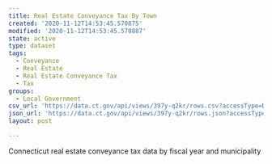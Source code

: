 ```yaml
---
title: Real Estate Conveyance Tax By Town
created: '2020-11-12T14:53:45.570875'
modified: '2020-11-12T14:53:45.570887'
state: active
type: dataset
tags:
  - Conveyance
  - Real Estate
  - Real Estate Conveyance Tax
  - Tax
groups:
  - Local Government
csv_url: 'https://data.ct.gov/api/views/397y-q2kr/rows.csv?accessType=DOWNLOAD'
json_url: 'https://data.ct.gov/api/views/397y-q2kr/rows.json?accessType=DOWNLOAD'
layout: post

---
```

Connecticut real estate conveyance tax data by fiscal year and municipality
